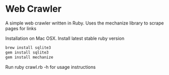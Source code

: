 # Web Crawler

A simple web crawler written in Ruby. Uses the mechanize library to scrape pages for links

Installation on Mac OSX.
Install latest stable ruby version
```sh
brew install sqlite3
gem install sqlite3
gem install mechanize
```

Run ruby crawl.rb -h for usage instructions
